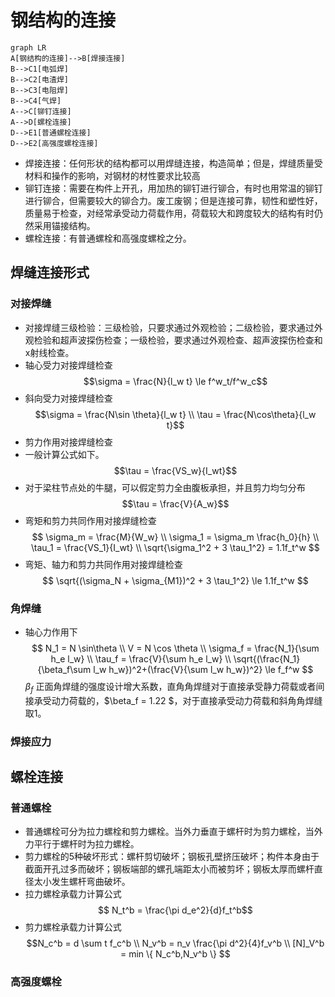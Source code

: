 # 钢结构的连接
```mermaid
graph LR
A[钢结构的连接]-->B[焊接连接]
B-->C1[电弧焊]
B-->C2[电渣焊]
B-->C3[电阻焊]
B-->C4[气焊]
A-->C[铆钉连接]
A-->D[螺栓连接]
D-->E1[普通螺栓连接]
D-->E2[高强度螺栓连接]
```
* 焊接连接：任何形状的结构都可以用焊缝连接，构造简单；但是，焊缝质量受材料和操作的影响，对钢材的材性要求比较高
* 铆钉连接：需要在构件上开孔，用加热的铆钉进行铆合，有时也用常温的铆钉进行铆合，但需要较大的铆合力。废工废钢；但是连接可靠，韧性和塑性好，质量易于检查，对经常承受动力荷载作用，荷载较大和跨度较大的结构有时仍然采用锚接结构。
* 螺栓连接：有普通螺栓和高强度螺栓之分。
## 焊缝连接形式
### 对接焊缝
* 对接焊缝三级检验：三级检验，只要求通过外观检验；二级检验，要求通过外观检验和超声波探伤检查；一级检验，要求通过外观检查、超声波探伤检查和x射线检查。
* 轴心受力对接焊缝检查
$$\sigma = \frac{N}{l_w t} \le f^w_t/f^w_c$$
* 斜向受力对接焊缝检查
$$\sigma = \frac{N\sin \theta}{l_w t} \\
\tau = \frac{N\cos\theta}{l_w t}$$
* 剪力作用对接焊缝检查
* 一般计算公式如下。
$$\tau = \frac{VS_w}{I_wt}$$
* 对于梁柱节点处的牛腿，可以假定剪力全由腹板承担，并且剪力均匀分布
$$\tau = \frac{V}{A_w}$$
* 弯矩和剪力共同作用对接焊缝检查
$$ \sigma_m = \frac{M}{W_w} \\
\sigma_1 = \sigma_m \frac{h_0}{h} \\
\tau_1 = \frac{VS_1}{I_wt} \\
\sqrt{\sigma_1^2 + 3 \tau_1^2} = 1.1f_t^w
$$
* 弯矩、轴力和剪力共同作用对接焊缝检查
$$ \sqrt{(\sigma_N + \sigma_{M1})^2 + 3 \tau_1^2} \le 1.1f_t^w $$
### 角焊缝
* 轴心力作用下
$$ N_1 = N \sin\theta \\
V = N \cos \theta \\
\sigma_f = \frac{N_1}{\sum h_e l_w} \\
\tau_f = \frac{V}{\sum h_e l_w} \\
\sqrt{(\frac{N_1}{\beta_f\sum l_w h_w})^2+(\frac{V}{\sum l_w h_w})^2} \le f_f^w $$
$\beta_f$ 正面角焊缝的强度设计增大系数，直角角焊缝对于直接承受静力荷载或者间接承受动力荷载的，$\beta_f = 1.22 $，对于直接承受动力荷载和斜角角焊缝取1。
### 焊接应力

## 螺栓连接
### 普通螺栓
* 普通螺栓可分为拉力螺栓和剪力螺栓。当外力垂直于螺杆时为剪力螺栓，当外力平行于螺杆时为拉力螺栓。
* 剪力螺栓的5种破坏形式：螺杆剪切破坏；钢板孔壁挤压破坏；构件本身由于截面开孔过多而破坏；钢板端部的螺孔端距太小而被剪坏；钢板太厚而螺杆直径太小发生螺杆弯曲破坏。
* 拉力螺栓承载力计算公式
$$ N_t^b = \frac{\pi d_e^2}{d}f_t^b$$
* 剪力螺栓承载力计算公式
$$N_c^b = d \sum t f_c^b \\ N_v^b = n_v \frac{\pi d^2}{4}f_v^b \\ [N]_V^b = min \{ N_c^b,N_v^b \} $$
### 高强度螺栓